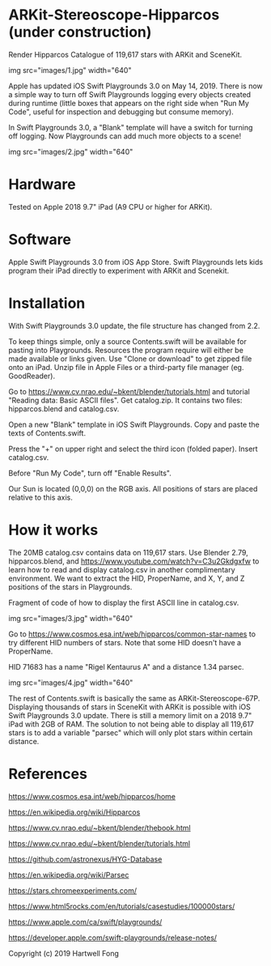 # ARKit-Stereoscope-Hipparcos (under construction)
Render Hipparcos Catalogue of 119,617 stars with ARKit and SceneKit.

img src="images/1.jpg" width="640"

Apple has updated iOS Swift Playgrounds 3.0 on May 14, 2019. There is now a simple way to turn off Swift Playgrounds logging every objects created during runtime (little boxes that appears on the right side when "Run My Code", useful for inspection and debugging but consume memory).

In Swift Playgrounds 3.0, a "Blank" template will have a switch for turning off logging. Now Playgrounds can add much more objects to a scene!

img src="images/2.jpg" width="640"

# Hardware

Tested on Apple 2018 9.7" iPad (A9 CPU or higher for ARKit).

# Software

Apple Swift Playgrounds 3.0 from iOS App Store. Swift Playgrounds lets kids program their iPad directly to experiment with ARKit and Scenekit.

# Installation

With Swift Playgrounds 3.0 update, the file structure has changed from 2.2.

To keep things simple, only a source Contents.swift will be available for pasting into Playgrounds. Resources the program require will either be made available or links given. Use "Clone or download" to get zipped file onto an iPad. Unzip file in Apple Files or a third-party file manager (eg. GoodReader).

Go to https://www.cv.nrao.edu/~bkent/blender/tutorials.html and tutorial "Reading data: Basic ASCII files". Get catalog.zip. It contains two files: hipparcos.blend and catalog.csv.

Open a new "Blank" template in iOS Swift Playgrounds. Copy and paste the texts of Contents.swift.

Press the "+" on upper right and select the third icon (folded paper). Insert catalog.csv.

Before "Run My Code", turn off "Enable Results".

Our Sun is located (0,0,0) on the RGB axis. All positions of stars are placed relative to this axis.

# How it works

The 20MB catalog.csv contains data on 119,617 stars. Use Blender 2.79, hipparcos.blend, and https://www.youtube.com/watch?v=C3u2Gkdgxfw to learn how to read and display catalog.csv in another complimentary environment. We want to extract the HID, ProperName, and X, Y, and Z positions of the stars in Playgrounds.

Fragment of code of how to display the first ASCII line in catalog.csv.

img src="images/3.jpg" width="640"

Go to https://www.cosmos.esa.int/web/hipparcos/common-star-names to try different HID numbers of stars. Note that some HID doesn't have a ProperName.

HID 71683 has a name "Rigel Kentaurus A" and a distance 1.34 parsec.

img src="images/4.jpg" width="640"

The rest of Contents.swift is basically the same as ARKit-Stereoscope-67P. Displaying thousands of stars in SceneKit with ARKit is possible with iOS Swift Playgrounds 3.0 update. There is still a memory limit on a 2018 9.7" iPad with 2GB of RAM. The solution to not being able to display all 119,617 stars is to add a variable "parsec" which will only plot stars within certain distance.

# References

https://www.cosmos.esa.int/web/hipparcos/home

https://en.wikipedia.org/wiki/Hipparcos

https://www.cv.nrao.edu/~bkent/blender/thebook.html

https://www.cv.nrao.edu/~bkent/blender/tutorials.html

https://github.com/astronexus/HYG-Database

https://en.wikipedia.org/wiki/Parsec

https://stars.chromeexperiments.com/

https://www.html5rocks.com/en/tutorials/casestudies/100000stars/

https://www.apple.com/ca/swift/playgrounds/

https://developer.apple.com/swift-playgrounds/release-notes/


Copyright (c) 2019 Hartwell Fong
